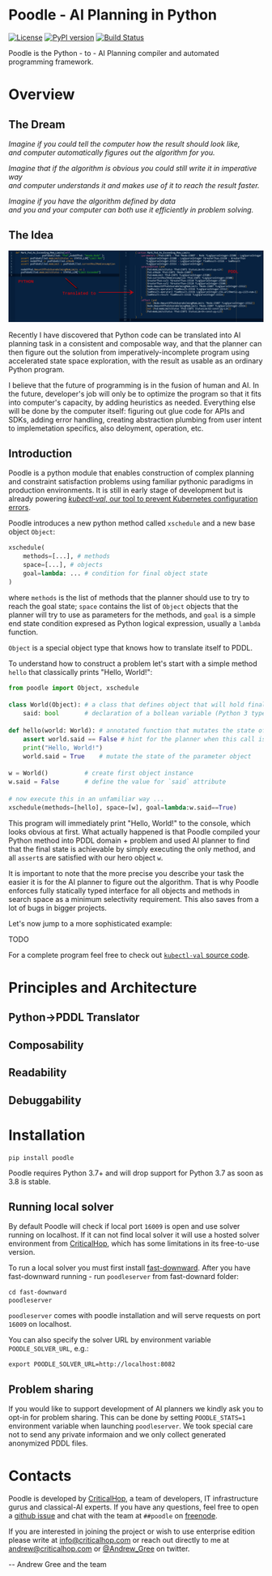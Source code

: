 # Poodle - AI Planning in Python

[![License](https://img.shields.io/badge/License-BSD%203--Clause-blue.svg)](https://opensource.org/licenses/BSD-3-Clause) [![PyPI version](https://badge.fury.io/py/poodle.svg)](https://badge.fury.io/py/poodle) [![Build Status](https://travis-ci.org/criticalhop/poodle.svg?branch=master)](https://travis-ci.org/criticalhop/poodle)

Poodle is the Python - to - AI Planning compiler and automated programming framework.

# Overview

## The Dream

*Imagine if you could tell the computer how the result should look like, <br/>
and computer automatically figures out the algorithm for you.*

*Imagine that if the algorithm is obvious you could still write it in imperative way <br/>
and computer understands it and makes use of it to reach the result faster.*

*Imagine if you have the algorithm defined by data<br/> 
and you and your computer can both use it efficiently in problem solving.*

## The Idea

<p align="center"> <img src="doc/img/science-and-magic.png" width="640"/> </p>

Recently I have discovered that Python code can be translated into AI planning task in a consistent and composable way, and that the planner can then figure out the solution from imperatively-incomplete program using accelerated state space exploration, with the result as usable as an ordinary Python program.

I believe that the future of programming is in the fusion of human and AI. In the future, developer's job will only be to optimize the program so that it fits into computer's capacity, by adding heuristics as needed. Everything else will be done by the computer itself: figuring out glue code for APIs and SDKs, adding error handling, creating abstraction plumbing from user intent to implemetation specifics, also deloyment, operation, etc.

## Introduction

Poodle is a python module that enables construction of complex planning and constraint satisfaction problems using familiar pythonic paradigms in production environments. It is still in early stage of development but is already powering [*kubectl&#x2011;val*, our tool to prevent Kubernetes configuration errors](https://github.com/criticalhop/kubectl-val).

Poodle introduces a new python method called `xschedule` and a new base object `Object`:

```python
xschedule(
    methods=[...], # methods
    space=[...], # objects
    goal=lambda: ... # condition for final object state
)
```

where `methods` is the list of methods that the planner should use to try to reach the goal state; `space` contains the list of `Object` objects that the planner will try to use as parameters for the methods, and `goal` is a simple end state condition expresed as Python logical expression, usually a `lambda` function.

`Object` is a special object type that knows how to translate itself to PDDL.

To understand how to construct a problem let's start with a simple method `hello` that classically prints "Hello, World!":

```python
from poodle import Object, xschedule

class World(Object): # a class that defines object that will hold final state
    said: bool       # declaration of a bollean variable (Python 3 type hints)

def hello(world: World): # annotated function that mutates the state of `world`
    assert world.said == False # hint for the planner when this call is valid
    print("Hello, World!")
    world.said = True    # mutate the state of the parameter object

w = World()          # create first object instance
w.said = False       # define the value for `said` attribute

# now execute this in an unfamiliar way ... 
xschedule(methods=[hello], space=[w], goal=lambda:w.said==True)
```

This program will immediately print "Hello, World!" to the console, which looks obvious at first. What actually happened is that Poodle compiled your Python method into PDDL domain + problem and used AI planner to find that the final state is achievable by simply executing the only method, and all `assert`s are satisfied with our hero object `w`.

It is important to note that the more precise you describe your task the easier it is for the AI planner to figure out the algorithm. That is why Poodle enforces fully statically typed interface for all objects and methods in search space as a minimum selectivity requirement. This also saves from a lot of bugs in bigger projects.

Let's now jump to a more sophisticated example:

TODO

For a complete program feel free to check out [`kubectl-val` source code](https://github.com/criticalhop/kubectl-val).

# Principles and Architecture

## Python->PDDL Translator

## Composability

## Readability

## Debuggability

# Installation

```shell
pip install poodle
```

Poodle requires Python 3.7+ and will drop support for Python 3.7 as soon as 3.8 is stable.

## Running local solver

By default Poodle will check if local port `16009` is open and use solver running on localhost. If it can not find local solver it will use a hosted solver environment from [CriticalHop](https://criticalhop.com), which has some limitations in its free-to-use version. 

To run a local solver you must first install [fast-downward](http://www.fast-downward.org/). After you have fast-downward running - run `poodleserver` from fast-downard folder:

```shell
cd fast-downward
poodleserver
```

`poodleserver` comes with poodle installation and will serve requests on port `16009` on localhost.

You can also specify the solver URL by environment variable `POODLE_SOLVER_URL`, e.g.:

```shell
export POODLE_SOLVER_URL=http://localhost:8082
```

## Problem sharing

If you would like to support development of AI planners we kindly ask you to opt-in for problem sharing. This can be done by setting `POODLE_STATS=1` environment variable when launching `poodleserver`. We took special care not to send any private informaion and we only collect generated anonymized PDDL files.

# Contacts

Poodle is developed by [CriticalHop](https://criticalhop.com), a team of developers, IT infrastructure gurus and classical-AI experts. If you have any questions, feel free to open a [github issue](https://github.com/criticalhop/poodle/issues) and chat with the team at `##poodle` on [freenode](https://freenode.net/).

If you are interested in joining the project or wish to use enterprise edition please write at info@criticalhop.com or reach out directly to me at andrew@criticalhop.com or [@Andrew_Gree](https://twitter.com/Andrew_Gree) on twitter.

-- 
Andrew Gree and the team
